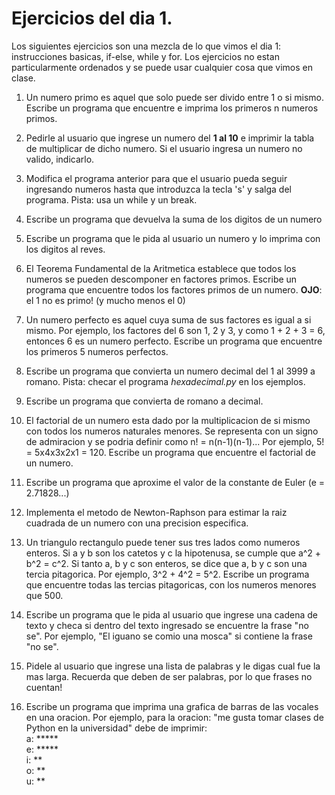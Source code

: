 # Ejercicios del dia 1.

Los siguientes ejercicios son una mezcla de lo que vimos el dia 1: instrucciones basicas, if-else, while y for.
Los ejercicios no estan particularmente ordenados y se puede usar cualquier cosa que vimos en clase.

1. Un numero primo es aquel que solo puede ser divido entre 1 o si mismo. Escribe un programa que encuentre e imprima los primeros
 n numeros primos.
 
2. Pedirle al usuario que ingrese un numero del **1 al 10** e imprimir la tabla de multiplicar de dicho numero. Si el 
usuario ingresa un numero no valido, indicarlo.

3. Modifica el programa anterior para que el usuario pueda seguir ingresando numeros hasta que introduzca la tecla 's' y salga del programa.
Pista: usa un while y un break.

4. Escribe un programa que devuelva la suma de los digitos de un numero

5. Escribe un programa que le pida al usuario un numero y lo imprima con los digitos al reves.

6. El Teorema Fundamental de la Aritmetica establece que todos los numeros se pueden descomponer en factores
primos. Escribe un programa que encuentre todos los factores primos de un numero. **OJO**: el 1 no es primo! (y mucho menos el 0)

7. Un numero perfecto es aquel cuya suma de sus factores es igual a si mismo. Por ejemplo, los factores del 6 son 1, 2 y 3,
y como 1 + 2 + 3 = 6, entonces 6 es un numero perfecto. Escribe un programa que encuentre los primeros 5 numeros perfectos.

8. Escribe un programa que convierta un numero decimal del 1 al 3999 a romano. Pista: checar el programa *hexadecimal.py* en los ejemplos.

9. Escribe un programa que convierta de romano a decimal.

10. El factorial de un numero esta dado por la multiplicacion de si mismo con todos los numeros naturales menores. Se 
representa con un signo de admiracion y se podria definir como n! = n(n-1)(n-1)... Por ejemplo, 5! = 5x4x3x2x1 = 120. Escribe
un programa que encuentre el factorial de un numero.

11. Escribe un programa que aproxime el valor de la constante de Euler (e = 2.71828...)

12. Implementa el metodo de Newton-Raphson para estimar la raiz cuadrada de un numero con una precision especifica.

13. Un triangulo rectangulo puede tener sus tres lados como numeros enteros. Si a y b son los catetos y c la hipotenusa,
se cumple que a^2 + b^2 = c^2. Si tanto a, b y c son enteros, se dice que a, b y c son una tercia pitagorica. Por ejemplo,
3^2 + 4^2 = 5^2. Escribe un programa que encuentre todas las tercias pitagoricas, con los numeros menores que 500.

14. Escribe un programa que le pida al usuario que ingrese una cadena de texto y checa si dentro del texto ingresado
se encuentre la frase "no se". Por ejemplo, "El iguano se comio una mosca" si contiene la frase "no se".

15. Pidele al usuario que ingrese una lista de palabras y le digas cual fue la mas larga. Recuerda que deben de ser palabras,
por lo que frases no cuentan!

16. Escribe un programa que imprima una grafica de barras de las vocales en una oracion. Por ejemplo, para la oracion:
"me gusta tomar clases de Python en la universidad" debe de imprimir:  
    a: *****  
    e: *****  
    i: **  
    o: **  
    u: **